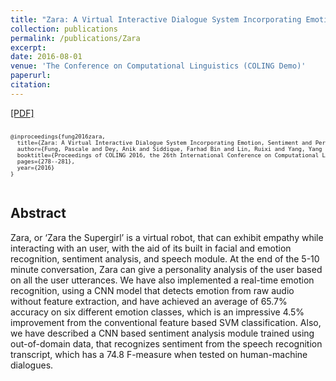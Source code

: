 ```yaml
---
title: "Zara: A Virtual Interactive Dialogue System Incorporating Emotion, Sentiment and Personality Recognition"
collection: publications
permalink: /publications/Zara
excerpt: 
date: 2016-08-01
venue: 'The Conference on Computational Linguistics (COLING Demo)'
paperurl: 
citation: 
---
```

[[PDF]](https://pdfs.semanticscholar.org/8fb0/4e09b5516ce9967947abf8f971ca560cedee.pdf?_ga=2.221745304.1298280617.1496641607-1145227445.1484936456)

<pre>
<font size="1">
@inproceedings{fung2016zara,
  title={Zara: A Virtual Interactive Dialogue System Incorporating Emotion, Sentiment and Personality Recognition},
  author={Fung, Pascale and Dey, Anik and Siddique, Farhad Bin and Lin, Ruixi and Yang, Yang and Bertero, Dario and Wan, Yan and Chan, Ricky Ho Yin and Wu, Chien-Sheng},
  booktitle={Proceedings of COLING 2016, the 26th International Conference on Computational Linguistics: System Demonstrations},
  pages={278--281},
  year={2016}
}
</font>
</pre>

## Abstract
Zara, or ‘Zara the Supergirl’ is a virtual robot, that can exhibit empathy while interacting with an user, with the aid of its built in facial and emotion recognition, sentiment analysis, and speech module. At the end of the 5-10 minute conversation, Zara can give a personality analysis of the user based on all the user utterances. We have also implemented a real-time emotion recognition, using a CNN model that detects emotion from raw audio without feature extraction, and have achieved an average of 65.7% accuracy on six different emotion classes, which is an impressive 4.5% improvement from the conventional feature based SVM classification. Also, we have described a CNN based sentiment analysis module trained using out-of-domain data, that recognizes sentiment from the speech recognition transcript, which has a 74.8 F-measure when tested on human-machine dialogues.
